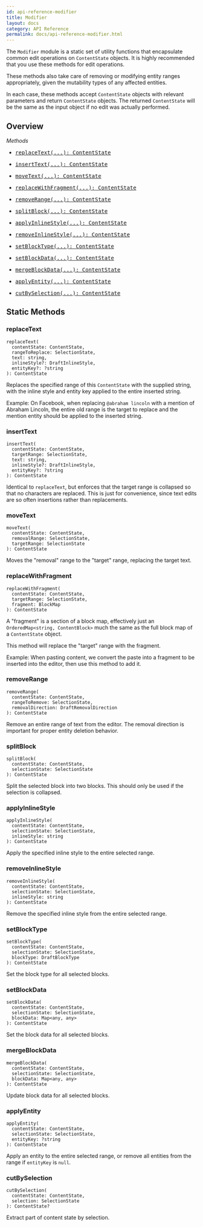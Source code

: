 ```yaml
---
id: api-reference-modifier
title: Modifier
layout: docs
category: API Reference
permalink: docs/api-reference-modifier.html
---
```


The `Modifier` module is a static set of utility functions that encapsulate common
edit operations on `ContentState` objects. It is highly recommended that you use
these methods for edit operations.

These methods also take care of removing or modifying entity ranges appropriately,
given the mutability types of any affected entities.

In each case, these methods accept `ContentState` objects with relevant
parameters and return `ContentState` objects. The returned `ContentState`
will be the same as the input object if no edit was actually performed.

## Overview

*Methods*

<ul class="apiIndex">
  <li>
    <a href="#replacetext">
      <pre>replaceText(...): ContentState</pre>
    </a>
  </li>
  <li>
    <a href="#inserttext">
      <pre>insertText(...): ContentState</pre>
    </a>
  </li>
  <li>
    <a href="#movetext">
      <pre>moveText(...): ContentState</pre>
    </a>
  </li>
  <li>
    <a href="#replacewithfragment">
      <pre>replaceWithFragment(...): ContentState</pre>
    </a>
  </li>
  <li>
    <a href="#removerange">
      <pre>removeRange(...): ContentState</pre>
    </a>
  </li>
  <li>
    <a href="#splitblock">
      <pre>splitBlock(...): ContentState</pre>
    </a>
  </li>
  <li>
    <a href="#applyinlinestyle">
      <pre>applyInlineStyle(...): ContentState</pre>
    </a>
  </li>
  <li>
    <a href="#removeinlinestyle">
      <pre>removeInlineStyle(...): ContentState</pre>
    </a>
  </li>
  <li>
    <a href="#setblocktype">
      <pre>setBlockType(...): ContentState</pre>
    </a>
  </li>
  <li>
    <a href="#setblockdata">
      <pre>setBlockData(...): ContentState</pre>
    </a>
  </li>
  <li>
    <a href="#mergeblockdata">
      <pre>mergeBlockData(...): ContentState</pre>
    </a>
  </li>
  <li>
    <a href="#applyentity">
      <pre>applyEntity(...): ContentState</pre>
    </a>
  </li>
  <li>
    <a href="#cutbyselection">
      <pre>cutBySelection(...): ContentState</pre>
    </a>
  </li>
</ul>

## Static Methods

### replaceText

```
replaceText(
  contentState: ContentState,
  rangeToReplace: SelectionState,
  text: string,
  inlineStyle?: DraftInlineStyle,
  entityKey?: ?string
): ContentState
```
Replaces the specified range of this `ContentState` with the supplied string,
with the inline style and entity key applied to the entire inserted string.

Example: On Facebook, when replacing `@abraham lincoln` with a mention of
Abraham Lincoln, the entire old range is the target to replace and the mention
entity should be applied to the inserted string.

### insertText

```
insertText(
  contentState: ContentState,
  targetRange: SelectionState,
  text: string,
  inlineStyle?: DraftInlineStyle,
  entityKey?: ?string
): ContentState
```
Identical to `replaceText`, but enforces that the target range is collapsed
so that no characters are replaced. This is just for convenience, since text
edits are so often insertions rather than replacements.

### moveText

```
moveText(
  contentState: ContentState,
  removalRange: SelectionState,
  targetRange: SelectionState
): ContentState
```
Moves the "removal" range to the "target" range, replacing the target text.

### replaceWithFragment

```
replaceWithFragment(
  contentState: ContentState,
  targetRange: SelectionState,
  fragment: BlockMap
): ContentState
```
A "fragment" is a section of a block map, effectively just an
`OrderedMap<string, ContentBlock>` much the same as the full block map of a
`ContentState` object.

This method will replace the "target" range with the fragment.

Example: When pasting content, we convert the paste into a fragment to be inserted
into the editor, then use this method to add it.

### removeRange

```
removeRange(
  contentState: ContentState,
  rangeToRemove: SelectionState,
  removalDirection: DraftRemovalDirection
): ContentState
```
Remove an entire range of text from the editor. The removal direction is important
for proper entity deletion behavior.

### splitBlock

```
splitBlock(
  contentState: ContentState,
  selectionState: SelectionState
): ContentState
```
Split the selected block into two blocks. This should only be used if the
selection is collapsed.

### applyInlineStyle

```
applyInlineStyle(
  contentState: ContentState,
  selectionState: SelectionState,
  inlineStyle: string
): ContentState
```
Apply the specified inline style to the entire selected range.

### removeInlineStyle

```
removeInlineStyle(
  contentState: ContentState,
  selectionState: SelectionState,
  inlineStyle: string
): ContentState
```
Remove the specified inline style from the entire selected range.

### setBlockType

```
setBlockType(
  contentState: ContentState,
  selectionState: SelectionState,
  blockType: DraftBlockType
): ContentState
```
Set the block type for all selected blocks.

### setBlockData

```
setBlockData(
  contentState: ContentState,
  selectionState: SelectionState,
  blockData: Map<any, any>
): ContentState
```
Set the block data for all selected blocks.

### mergeBlockData

```
mergeBlockData(
  contentState: ContentState,
  selectionState: SelectionState,
  blockData: Map<any, any>
): ContentState
```
Update block data for all selected blocks.

### applyEntity

```
applyEntity(
  contentState: ContentState,
  selectionState: SelectionState,
  entityKey: ?string
): ContentState
```
Apply an entity to the entire selected range, or remove all entities from the
range if `entityKey` is `null`.

### cutBySelection

```
cutBySelection(
  contentState: ContentState, 
  selection: SelectionState
): ContentState?
```
Extract part of content state by selection.

